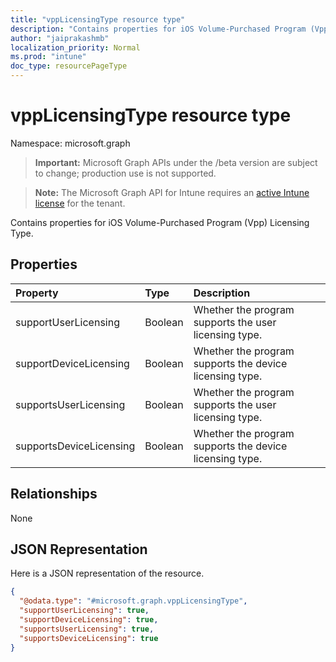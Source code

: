 ```yaml
---
title: "vppLicensingType resource type"
description: "Contains properties for iOS Volume-Purchased Program (Vpp) Licensing Type."
author: "jaiprakashmb"
localization_priority: Normal
ms.prod: "intune"
doc_type: resourcePageType
---
```


# vppLicensingType resource type

Namespace: microsoft.graph

> **Important:** Microsoft Graph APIs under the /beta version are subject to change; production use is not supported.

> **Note:** The Microsoft Graph API for Intune requires an [active Intune license](https://go.microsoft.com/fwlink/?linkid=839381) for the tenant.

Contains properties for iOS Volume-Purchased Program (Vpp) Licensing Type.

## Properties
|Property|Type|Description|
|:---|:---|:---|
|supportUserLicensing|Boolean|Whether the program supports the user licensing type.|
|supportDeviceLicensing|Boolean|Whether the program supports the device licensing type.|
|supportsUserLicensing|Boolean|Whether the program supports the user licensing type.|
|supportsDeviceLicensing|Boolean|Whether the program supports the device licensing type.|

## Relationships
None

## JSON Representation
Here is a JSON representation of the resource.
<!-- {
  "blockType": "resource",
  "@odata.type": "microsoft.graph.vppLicensingType"
}
-->
``` json
{
  "@odata.type": "#microsoft.graph.vppLicensingType",
  "supportUserLicensing": true,
  "supportDeviceLicensing": true,
  "supportsUserLicensing": true,
  "supportsDeviceLicensing": true
}
```
